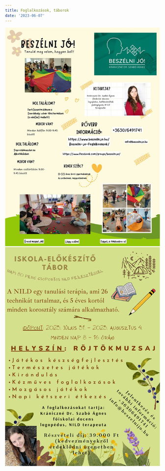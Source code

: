 ```yaml
---
title: Foglalkozások, táborok
date: '2023-06-07'
---
```


![Beszélnijó](/images/beszelnijo.jpg)
![Iskola előkészítő tábor](/images/Iskola-elokeszito-tabor.png)
